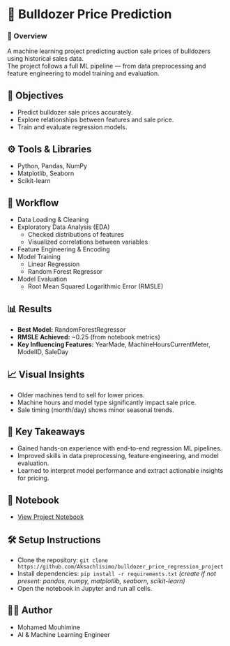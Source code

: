 # 🚜 Bulldozer Price Prediction

### 📘 Overview
A machine learning project predicting auction sale prices of bulldozers using historical sales data.  
The project follows a full ML pipeline — from data preprocessing and feature engineering to model training and evaluation.

## 🧠 Objectives
- Predict bulldozer sale prices accurately.  
- Explore relationships between features and sale price.  
- Train and evaluate regression models.

## ⚙️ Tools & Libraries
- Python, Pandas, NumPy  
- Matplotlib, Seaborn  
- Scikit-learn  

## 🚀 Workflow
- Data Loading & Cleaning  
- Exploratory Data Analysis (EDA)  
  - Checked distributions of features  
  - Visualized correlations between variables  
- Feature Engineering & Encoding  
- Model Training  
  - Linear Regression  
  - Random Forest Regressor  
- Model Evaluation  
  - Root Mean Squared Logarithmic Error (RMSLE)  

## 📊 Results
- **Best Model:** RandomForestRegressor  
- **RMSLE Achieved:** ~0.25 (from notebook metrics)  
- **Key Influencing Features:** YearMade, MachineHoursCurrentMeter, ModelID, SaleDay  

## 📈 Visual Insights
- Older machines tend to sell for lower prices.  
- Machine hours and model type significantly impact sale price.  
- Sale timing (month/day) shows minor seasonal trends.

## 🧩 Key Takeaways
- Gained hands-on experience with end-to-end regression ML pipelines.  
- Improved skills in data preprocessing, feature engineering, and model evaluation.  
- Learned to interpret model performance and extract actionable insights for pricing.

## 📁 Notebook
- [View Project Notebook](https://github.com/Aksachlisimo/bulldozer_price_regression_project)

## 🛠️ Setup Instructions
- Clone the repository: `git clone https://github.com/Aksachlisimo/bulldozer_price_regression_project`  
- Install dependencies: `pip install -r requirements.txt` *(create if not present: pandas, numpy, matplotlib, seaborn, scikit-learn)*  
- Open the notebook in Jupyter and run all cells.

## 👨‍💻 Author
- Mohamed Mouhimine  
- AI & Machine Learning Engineer
